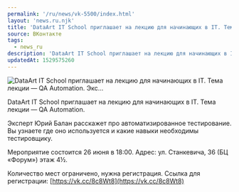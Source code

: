 ```yaml
---
permalink: '/ru/news/vk-5500/index.html'
layout: 'news.ru.njk'
title: 'DataArt IT School приглашает на лекцию для начинающих в IT. Тема лекции — QA Automation.    Экс…'
source: ВКонтакте
tags:
  - news_ru
description: 'DataArt IT School приглашает на лекцию для начинающих в IT. Тема лекции — QA Automation.    Экс…'
updatedAt: 1529575260
---
```

![DataArt IT School приглашает на лекцию для начинающих в IT. Тема лекции — QA Automation.    Экс…](https://sun9-42.userapi.com/impf/c844418/v844418054/83b64/_qU_xVqtMvQ.jpg?size=1280x854&quality=96&sign=1d08ed5e0448cd5c5cb06d6a48db58db&c_uniq_tag=p6nwHW3dGuPNXzBcSkYdvPC5iAYIGycqRrrwhSpBDyY&type=album)

DataArt IT School приглашает на лекцию для начинающих в IT. Тема лекции — QA Automation.

Эксперт Юрий Балан расскажет про автоматизированное тестирование. Вы узнаете где оно используется и какие навыки необходимы тестировщику.

Мероприятие состоится 26 июня в 18:00. Адрес: ул. Станкевича, 36 (БЦ «Форум») этаж 4½.

Количество мест ограничено, нужна регистрация.
Ссылка для регистрации: [https://vk.cc/8c8Wt8](https://vk.cc/8c8Wt8)
